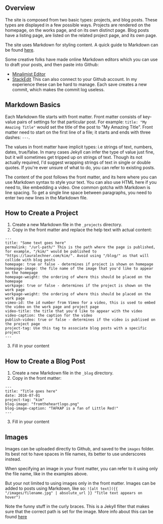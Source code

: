 ## Overview
The site is composed from two basic types: projects, and blog posts. These types are displayed in a few possible ways.  Projects are rendered on the homepage, on the works page, and on its own distinct page. Blog posts have a listing page, are listed on the related project page, and its own page.


The site uses Markdown for styling content. A quick guide to Markdown can be found [here](https://github.com/adam-p/markdown-here/wiki/Markdown-Cheatsheet).


Some creative folks have made online Markdown editors which you can use to draft your posts, and then paste into Github:
- [Minalimist Editor](http://markdown.pioul.fr/)
- [StackEdit](https://stackedit.io/app#) This can also connect to your Github account. In my experience these can be hard to manage. Each save creates a new commit, which makes the commit log useless.

## Markdown Basics
Each Markdown file starts with front matter. Front matter consists of key-value pairs of settings for that particular post.  For example: `title: "My Amazing Title"` would set the title of the post to "My Amazing Title". Front matter need to start on the first line of a file; it starts and ends with three dashes: `---`.


The values in front matter have implicit types: i.e strings of text, numbers, dates, true/false. In many cases Jekyll can infer the type of value just fine, but it will sometimes get tripped up on strings of text. Though its not actually required, I'd suggest wrapping strings of text in single or double quotes. If you're ever unsure of what to do, you can refer to existing posts.

The content of the post follows the front matter, and its here where you can use Markdown syntax to style your text.  You can also use HTML here if you need to, like embedding a video. One common gotcha with Markdown is line spacing.  To get a single line space between paragraphs, you need to enter two new lines in the Markdown file.


## How to Create a Project
1. Create a new Markdown file in the `_projects` directory.
2. Copy in the front matter and replace the help text with actual content:
```
---
title: "Some text goes here" 
permalink: "/url-path/" This is the path where the page is published, for example, "/kim/" would be published to "https://lauralechner.com/kim/". Avoid using "/blog/" as that will collide with blog posts
homepage: true or false - determines if project is shown on homepage
homepage-image: the file name of the image that you'd like to appear on the homepage
homepage-weight: the ordering of where this should be placed on the homepage
workpage: true or false - determines if the project is shown on the work page 
workpage-weight: the ordering of where this should be placed on the work page 
vimeo-id: the id number from Vimeo for a video, this is used to embed the video on the work page and project page 
video-title: the title that you'd like to appear with the video
video-caption: the caption for the video 
publish-video: true or false - determines if the video is publised on the project page 
project-tag: Use this tag to associate blog posts with a specific project 
---
```
3. Fill in your content

## How to Create a Blog Post
1. Create a new Markdown file in the `_blog` directory.
2. Copy in the front matter:
```
---
title: "Title goes here"
date: 2016-07-01
project-tag: "kim"  
blog-image: "fromtheheartlogo.png"
blog-image-caption: "TAFKAP is a fan of Little Red!"
---
```
3. Fill in your content


## Images
Images can be uploaded directly to Github, and saved to the `images` folder. Its best not to have spaces in file names, its better to use underscores instead.

When specifying an image in your front matter, you can refer to it using only the file name, like in the examples above.

But your not limited to using images only in the front matter.  Images can be added to posts using Markdown, like so:
`![alt text]({{ "/images/filename.jpg" | absolute_url }} "Title text appears on hover")`

Note the funny stuff in the curly braces. This is a Jekyll filter that makes sure that the correct path is set for the image. More info about this can be found [here](https://jekyllrb.com/docs/posts/#including-images-and-resources)

